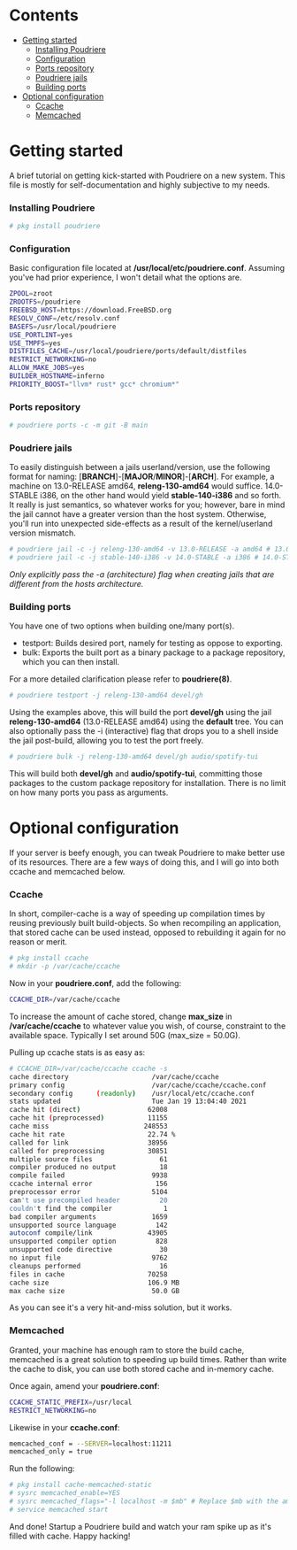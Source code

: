 # Contents
- [Getting started](#getting-started)
  - [Installing Poudriere](#installing-poudriere)
  - [Configuration](#configuration)
  - [Ports repository](#ports-repository)
  - [Poudriere jails](#poudriere-jails)
  - [Building ports](#building-ports)
- [Optional configuration](#optional-configuration)
  - [Ccache](#ccache)
  - [Memcached](#memcached)

# Getting started

A brief tutorial on getting kick-started with Poudriere on a new system. This file is mostly for
self-documentation and highly subjective to my needs.

### Installing Poudriere

```sh
# pkg install poudriere
```

### Configuration
Basic configuration file located at **/usr/local/etc/poudriere.conf**. Assuming you've had prior experience,
I won't detail what the options are.

```sh
ZPOOL=zroot
ZROOTFS=/poudriere
FREEBSD_HOST=https://download.FreeBSD.org
RESOLV_CONF=/etc/resolv.conf
BASEFS=/usr/local/poudriere
USE_PORTLINT=yes
USE_TMPFS=yes
DISTFILES_CACHE=/usr/local/poudriere/ports/default/distfiles
RESTRICT_NETWORKING=no
ALLOW_MAKE_JOBS=yes
BUILDER_HOSTNAME=inferno
PRIORITY_BOOST="llvm* rust* gcc* chromium*"
```

### Ports repository

```sh
# poudriere ports -c -m git -B main
```

### Poudriere jails

To easily distinguish between a jails userland/version, use the following format for naming:
[**BRANCH**]-[**MAJOR**/**MINOR**]-[**ARCH**]. For example, a machine on 13.0-RELEASE amd64,
**releng-130-amd64** would suffice. 14.0-STABLE i386, on the other hand would yield **stable-140-i386**
and so forth. It really is just semantics, so whatever works for you; however, bare in mind the
jail cannot have a greater version than the host system. Otherwise, you'll run into unexpected
side-effects as a result of the kernel/userland version mismatch.

```sh
# poudriere jail -c -j releng-130-amd64 -v 13.0-RELEASE -a amd64 # 13.0-RELEASE amd64
# poudriere jail -c -j stable-140-i386 -v 14.0-STABLE -a i386 # 14.0-STABLE i386
```

*Only explicitly pass the -a (architecture) flag when creating jails that are different from the hosts architecture.*

### Building ports

You have one of two options when building one/many port(s).

* testport: Builds desired port, namely for testing as oppose to exporting.
* bulk: Exports the built port as a binary package to a package repository, which you can then install.

For a more detailed clarification please refer to **poudriere(8)**.

```sh
# poudriere testport -j releng-130-amd64 devel/gh
```

Using the examples above, this will build the port **devel/gh** using the jail **releng-130-amd64**
(13.0-RELEASE amd64) using the **default** tree. You can also optionally pass the -i (interactive)
flag that drops you to a shell inside the jail post-build, allowing you to test the port freely.

```sh
# poudriere bulk -j releng-130-amd64 devel/gh audio/spotify-tui
```
This will build both **devel/gh** and **audio/spotify-tui**, committing those packages to the custom
package repository for installation. There is no limit on how many ports you pass as arguments.

# Optional configuration

If your server is beefy enough, you can tweak Poudriere to make better use of its resources. There are
a few ways of doing this, and I will go into both ccache and memcached below.

### Ccache

In short, compiler-cache is a way of speeding up compilation times by reusing previously built build-objects.
So when recompiling an application, that stored cache can be used instead, opposed to rebuilding it again
for no reason or merit.

```sh
# pkg install ccache
# mkdir -p /var/cache/ccache
```

Now in your **poudriere.conf**, add the following:

```sh
CCACHE_DIR=/var/cache/ccache
```

To increase the amount of cache stored, change **max_size** in **/var/cache/ccache** to whatever value you wish,
of course, constraint to the available space. Typically I set around 50G (max_size = 50.0G).

Pulling up ccache stats is as easy as:

```sh
# CCACHE_DIR=/var/cache/ccache ccache -s
cache directory                     /var/cache/ccache
primary config                      /var/cache/ccache/ccache.conf
secondary config      (readonly)    /usr/local/etc/ccache.conf
stats updated                       Tue Jan 19 13:04:40 2021
cache hit (direct)                 62008
cache hit (preprocessed)           11155
cache miss                        248553
cache hit rate                     22.74 %
called for link                    38956
called for preprocessing           30851
multiple source files                 61
compiler produced no output           18
compile failed                      9938
ccache internal error                156
preprocessor error                  5104
can't use precompiled header          20
couldn't find the compiler             1
bad compiler arguments              1659
unsupported source language          142
autoconf compile/link              43905
unsupported compiler option          828
unsupported code directive            30
no input file                       9762
cleanups performed                    16
files in cache                     70258
cache size                         106.9 MB
max cache size                      50.0 GB
```

As you can see it's a very hit-and-miss solution, but it works.

### Memcached

Granted, your machine has enough ram to store the build cache, memcached is a great
solution to speeding up build times. Rather than write the cache to disk, you
can use both stored cache and in-memory cache.

Once again, amend your **poudriere.conf**:

```sh
CCACHE_STATIC_PREFIX=/usr/local
RESTRICT_NETWORKING=no
```

Likewise in your **ccache.conf**:

```sh
memcached_conf = --SERVER=localhost:11211
memcached_only = true
```

Run the following:

```sh
# pkg install cache-memcached-static
# sysrc memcached_enable=YES
# sysrc memcached_flags="-l localhost -m $mb" # Replace $mb with the amount of megabytes you want to allocate
# service memcached start
```

And done! Startup a Poudriere build and watch your ram spike up as it's filled with cache. Happy hacking!
